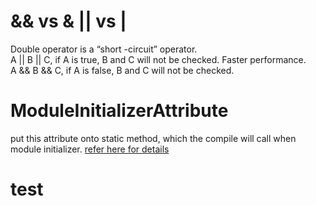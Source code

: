 # && vs & || vs |

Double operator is a “short -circuit” operator.  
A || B || C, if A is true, B and C will not be checked. Faster performance.  
A && B && C,  if A is false, B and C will not be checked.

# ModuleInitializerAttribute

put this attribute onto static method, which the compile will call when module initializer. [refer here for details](https://learn.microsoft.com/en-us/dotnet/api/system.runtime.compilerservices.moduleinitializerattribute?view=net-7.0)

# test
